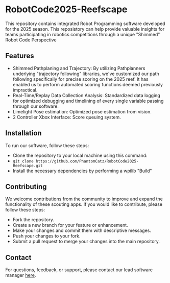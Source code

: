 # RobotCode2025-Reefscape
This repository contains integrated Robot Programming software developed for the 2025 season.
This reposistory can help provide valuable insights for teams participating in robotics competitions through a unique "Shimmed" Robot Code Perspective
## Features
- Shimmed Pathplaning and Trajectory: By utilizing Pathplanners underlying "trajectory following" libraries, we've customized our path following specifically for precise scoring on the 2025 reef. It has enabled us to perform automated scoring functions deemed previously impractical.
- Real-Time/Replay Data Collection Analysis: Standardized data logging for optimized debugging and timelining of every single variable passing through our software. 
- Limelight Pose estimation: Optimized pose estimation from vision.
- 2 Controller Xbox Interface: Score queuing system.
## Installation
To run our software, follow these steps:
- Clone the repository to your local machine using this command:
- `git clone https://github.com/PhantomCatz/RobotCode2025-Reefscape.git`
- Install the necessary dependencies by performing a wpilib "Build"
## Contributing
We welcome contributions from the community to improve and expand the functionality of these scouting apps. If you would like to contribute, please follow these steps:
- Fork the repository.
- Create a new branch for your feature or enhancement.
- Make your changes and commit them with descriptive messages.
- Push your changes to your fork.
- Submit a pull request to merge your changes into the main repository.
## Contact
For questions, feedback, or support, please contact our lead software manager [here](kynamleng@gmail.com).
